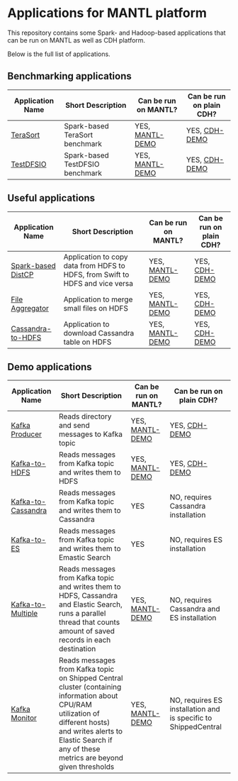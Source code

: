 # Applications for MANTL platform

This repository contains some Spark- and Hadoop-based applications that can be run on MANTL as well as CDH platform. 

Below is the full list of applications.

## Benchmarking applications

| Application Name | Short Description    | Can be run on MANTL? | Can be run on plain CDH? | 
| ---------------- | -------------------- | ------------------------ | ----------------- |
| [TeraSort](benchmarking-apps/spark-benchmarking-apps/spark-terasort) | Spark-based TeraSort benchmark | YES, [MANTL-DEMO](benchmarking-apps/spark-benchmarking-apps/spark-terasort/DEMO-INSTRUCTIONS-MANTL.md) | YES, [CDH-DEMO](benchmarking-apps/spark-benchmarking-apps/spark-terasort/DEMO-INSTRUCTIONS-CDH.md) |
| [TestDFSIO](benchmarking-apps/spark-benchmarking-apps/spark-test-dfsio) | Spark-based TestDFSIO benchmark | YES, [MANTL-DEMO](benchmarking-apps/spark-benchmarking-apps/spark-test-dfsio/DEMO-INSTRUCTIONS-MANTL.md) | YES, [CDH-DEMO](benchmarking-apps/spark-benchmarking-apps/spark-test-dfsio/DEMO-INSTRUCTIONS-CDH.md) |


## Useful applications

| Application Name | Short Description    | Can be run on MANTL? | Can be run on plain CDH? | 
| ---------------- | -------------------- | ------------------------ | ----------------- |
| [Spark-based DistCP](useful-apps/spark-useful-apps/spark-distcp) | Application to copy data from HDFS to HDFS, from Swift to HDFS and vice versa  | YES, [MANTL-DEMO](useful-apps/spark-useful-apps/spark-distcp/DEMO-INSTRUCTIONS-MANTL.md) | YES, [CDH-DEMO](useful-apps/spark-useful-apps/spark-distcp/DEMO-INSTRUCTIONS-CDH.md) |
| [File Aggregator](useful-apps/spark-useful-apps/file-aggregator) | Application to merge small files on HDFS | YES, [MANTL-DEMO](useful-apps/spark-useful-apps/file-aggregator/DEMO-INSTRUCTIONS-MANTL.md) | YES, [CDH-DEMO](useful-apps/spark-useful-apps/file-aggregator/DEMO-INSTRUCTIONS-CDH.md) | 
| [Cassandra-to-HDFS](useful-apps/spark-useful-apps/cassandra-to-hdfs) | Application to download Cassandra table on HDFS | YES, [MANTL-DEMO](useful-apps/spark-useful-apps/cassandra-to-hdfs/DEMO-INSTRUCTIONS-MANTL.md) | YES, [CDH-DEMO](useful-apps/spark-useful-apps/cassandra-to-hdfs/DEMO-INSTRUCTIONS-CDH.md) | 


## Demo applications

| Application Name | Short Description    | Can be run on MANTL? | Can be run on plain CDH? | 
| ---------------- | -------------------- | ------------------------ | ----------------- |
| [Kafka Producer](demo-apps/hadoop-demo-apps/fs-kafka-producer) | Reads directory and send messages to Kafka topic  | YES, [MANTL-DEMO](demo-apps/hadoop-demo-apps/fs-kafka-producer/DEMO-INSTRUCTIONS-MANTL.md) | YES, [CDH-DEMO](demo-apps/hadoop-demo-apps/fs-kafka-producer/DEMO-INSTRUCTIONS-CDH.md) | 
| [Kafka-to-HDFS](demo-apps/spark-demo-apps/sparkstreaming-kafka-hdfs-simple) | Reads messages from Kafka topic and writes them to HDFS  | YES, [MANTL-DEMO](demo-apps/spark-demo-apps/sparkstreaming-kafka-hdfs-simple/DEMO-INSTRUCTIONS-MANTL.md) | YES, [CDH-DEMO](demo-apps/spark-demo-apps/sparkstreaming-kafka-hdfs-simple/DEMO-INSTRUCTIONS-CDH.md) |
| [Kafka-to-Cassandra](demo-apps/spark-demo-apps/sparkstreaming-kafka-cassandra-simple) | Reads messages from Kafka topic and writes them to Cassandra  | YES | NO, requires Cassandra installation |
| [Kafka-to-ES](demo-apps/spark-demo-apps/sparkstreaming-kafka-es-simple) | Reads messages from Kafka topic and writes them to Emastic Search  | YES | NO, requires ES installation |
| [Kafka-to-Multiple](demo-apps/spark-demo-apps/sparkstreaming-kafka2multiple) | Reads messages from Kafka topic and writes them to HDFS, Cassandra and Elastic Search, runs a parallel thread that counts amount of saved records in each destination  | YES, [MANTL-DEMO](demo-apps/spark-demo-apps/sparkstreaming-kafka2multiple/MANTL-DEMO.md) | NO, requires Cassandra and ES installation |
| [Kafka Monitor](demo-apps/spark-demo-apps/sparkstreaming-kafkamonitor) | Reads messages from Kafka topic on Shipped Central cluster (containing information about CPU/RAM utilization of different hosts) and writes alerts to Elastic Search if any of these metrics are beyond given thresholds  | YES, [MANTL-DEMO](demo-apps/spark-demo-apps/sparkstreaming-kafkamonitor/MANTL-DEMO.md) | NO, requires ES installation and is specific to ShippedCentral |
